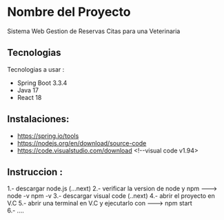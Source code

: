 # Nombre del Proyecto 
Sistema Web Gestion de Reservas Citas para una Veterinaria

## Tecnologias
Tecnologias a usar :
- Spring Boot 3.3.4
- Java 17
- React 18

## Instalaciones:
- https://spring.io/tools    <!--Spring Tools Suite v4.21.0.RELEASE-->
- https://nodejs.org/en/download/source-code  <!--node.js v20.18.0-->
- https://code.visualstudio.com/download      <!--visual code v1.94>

## Instruccion :
1.- descargar node.js (...next) 
2.- verificar la version de node y npm ---> node -v  npm -v
3.- descargar visual code (..next)
4.- abrir el proyecto en V.C 
5.- abrir una terminal en V.C y ejecutarlo con ---> npm start  
6.- ....

